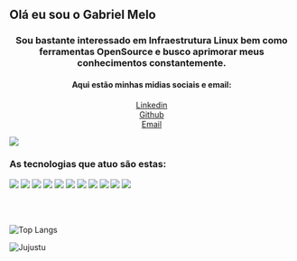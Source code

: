 <strong>
    <h2>Olá eu sou o Gabriel Melo</h2>
</strong>

<h3 align="center">
    Sou bastante interessado em Infraestrutura Linux bem como ferramentas OpenSource e busco aprimorar meus conhecimentos constantemente.</h3>

<h4 align="center">
    Aqui estão minhas midias sociais e email:
</h4>

<p align='center'>
    <a href="https://www.linkedin.com/in/melo-nascimento/">Linkedin</a>
    <br>
    <a href="https://github.com/Gabryel8818">Github</a>
    <br>
    <a href="gabriel_melo88@hotmail.com">Email</a>
</p>

<p align="center">

![](https://img.shields.io/github/followers/Gabryel8818?style=social)

</p>

<h3>
    As tecnologias que atuo são estas:
</h3>



![](https://img.shields.io/badge/-HTML-informational?style=for-the-badge&logo=html5&color=000000)
![](https://img.shields.io/badge/-CSS-informational?style=for-the-badge&logo=css3&color=000000)
![](https://img.shields.io/badge/-GitHub-informational?style=for-the-badge&logo=github&&color=000000)
![](https://img.shields.io/badge/-JavaScript-informational?style=for-the-badge&logo=JavaScript&color=000000)
![](https://img.shields.io/badge/-MariaDB-informational?style=for-the-badge&logo=MariaDB%20Foundation&color=000000)
![](https://img.shields.io/badge/-PostgreSQL-informational?style=for-the-badge&logo=PostgreSQL&color=000000)
![](https://img.shields.io/badge/-Ruby-informational?style=for-the-badge&logo=Ruby&color=red)
![](https://img.shields.io/badge/-Shell-informational?style=for-the-badge&logo=Shell&color=000000)
![](https://img.shields.io/badge/-Python-informational?style=for-the-badge&logo=Python&color=000000)
![](https://img.shields.io/badge/-Chef-informational?style=for-the-badge&logo=Chef&color=000000)
![](https://img.shields.io/badge/-Ansible-informational?style=for-the-badge&logo=Ansible&color=000000)





<br />
<br />


![Top Langs](https://github-readme-stats.vercel.app/api/top-langs/?username=Gabryel8818&layout=compact&hide_border=true)


![Jujustu](https://img.wattpad.com/cb4c38c9d39eb0cfbd942a59e5dabb2400e455c7/68747470733a2f2f73332e616d617a6f6e6177732e636f6d2f776174747061642d6d656469612d736572766963652f53746f7279496d6167652f4c484f4d7a51535f3977393058673d3d2d3938303530343832352e313635333565616138643264353931353331383532373936373235352e676966)


